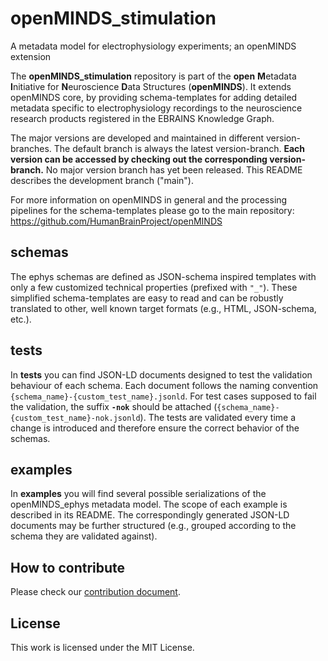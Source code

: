 # openMINDS_stimulation
A metadata model for electrophysiology experiments; an openMINDS extension

The **openMINDS_stimulation** repository is part of the **open** **M**etadata **I**nitiative for **N**euroscience **D**ata Structures (**openMINDS**). It extends openMINDS core, by providing schema-templates for adding detailed metadata specific to electrophysiology recordings to the neuroscience research products registered in the EBRAINS Knowledge Graph.

The major versions are developed and maintained in different version-branches. The default branch is always the latest version-branch.
**Each version can be accessed by checking out the corresponding version-branch.** No major version branch has yet been released. This README describes the development branch ("main").

For more information on openMINDS in general and the processing pipelines for the schema-templates please go to the main repository: https://github.com/HumanBrainProject/openMINDS

## schemas
The ephys schemas are defined as JSON-schema inspired templates with only a few customized technical properties (prefixed with `"_"`). These simplified schema-templates are easy to read and can be robustly translated to other, well known target formats (e.g., HTML, JSON-schema, etc.).

## tests
In **tests** you can find JSON-LD documents designed to test the validation behaviour of each schema.
Each document follows the naming convention `{schema_name}-{custom_test_name}.jsonld`. For test cases supposed to fail the validation, the suffix **`-nok`** should be attached (`{schema_name}-{custom_test_name}-nok.jsonld`). The tests are validated every time a change is introduced and therefore ensure the correct behavior of the schemas.

## examples
In **examples** you will find several possible serializations of the openMINDS_ephys metadata model. The scope of each example is described in its README. The correspondingly generated JSON-LD documents may be further structured (e.g., grouped according to the schema they are validated against).

## How to contribute
Please check our [contribution document](./CONTRIBUTING.md).

## License
This work is licensed under the MIT License.
